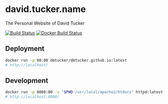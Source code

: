 # david.tucker.name

The Personal Website of David Tucker

[![Build Status](https://img.shields.io/travis/dmtucker/dmtucker.github.io.svg)](https://travis-ci.org/dmtucker/dmtucker.github.io) [![Docker Build Status](https://img.shields.io/docker/build/dmtucker/dmtucker.github.io.svg)](https://hub.docker.com/r/dmtucker/dmtucker.github.io/)

## Deployment

``` sh
docker run -p 80:80 dmtucker/dmtucker.github.io:latest
# http://localhost/
```

## Development

``` sh
docker run -p 8008:80 -v "$PWD:/usr/local/apache2/htdocs" httpd:latest
# http://localhost:8008/
```
